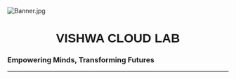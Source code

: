 ![Banner.jpg](https://i.postimg.cc/9MmHmwV6/Banner.jpg)

# <h1 style="font-family: Arial, sans-serif; text-align: center">VISHWA CLOUD LAB</h1>

### Empowering Minds, Transforming Futures

---
